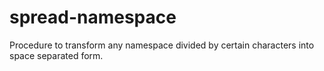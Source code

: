 spread-namespace
================

Procedure to transform any namespace divided by certain characters into space separated form.
